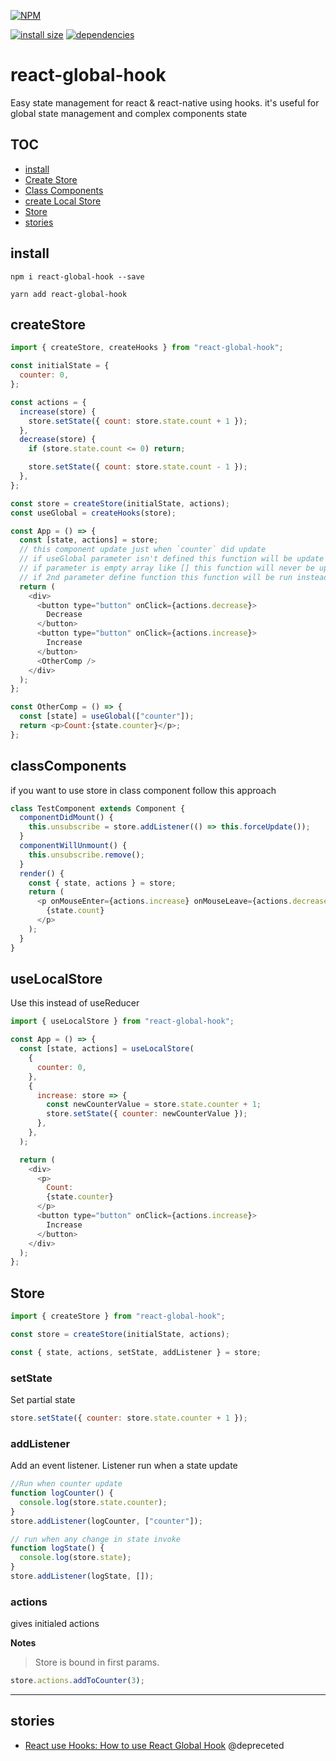 [![NPM](https://nodei.co/npm/react-global-hook.png)](https://nodei.co/npm/react-global-hook/)

[![install size](https://packagephobia.now.sh/badge?p=react-global-hook)](https://packagephobia.now.sh/result?p=react-global-hook) [![dependencies](https://david-dm.org/hosseinmd/react-global-hook.svg)](https://david-dm.org/hosseinmd/react-global-hook.svg)

# react-global-hook

Easy state management for react & react-native using hooks.
it's useful for global state management and complex components state

## TOC

* [install](#install)
* [Create Store](#createStore)
* [Class Components](#classComponents)
* [create Local Store ](#useLocalStore)
* [Store](#Store)
* [stories](#stories)

## install

```npm
npm i react-global-hook --save
```

```npm
yarn add react-global-hook
```

## createStore

```javascript
import { createStore, createHooks } from "react-global-hook";

const initialState = {
  counter: 0,
};

const actions = {
  increase(store) {
    store.setState({ count: store.state.count + 1 });
  },
  decrease(store) {
    if (store.state.count <= 0) return;

    store.setState({ count: store.state.count - 1 });
  },
};

const store = createStore(initialState, actions);
const useGlobal = createHooks(store);

const App = () => {
  const [state, actions] = store;
  // this component update just when `counter` did update
  // if useGlobal parameter isn't defined this function will be update at any change state
  // if parameter is empty array like [] this function will never be update
  // if 2nd parameter define function this function will be run instead update componentF
  return (
    <div>
      <button type="button" onClick={actions.decrease}>
        Decrease
      </button>
      <button type="button" onClick={actions.increase}>
        Increase
      </button>
      <OtherComp />
    </div>
  );
};

const OtherComp = () => {
  const [state] = useGlobal(["counter"]);
  return <p>Count:{state.counter}</p>;
};
```

## classComponents

if you want to use store in class component follow this approach

```javascript
class TestComponent extends Component {
  componentDidMount() {
    this.unsubscribe = store.addListener(() => this.forceUpdate());
  }
  componentWillUnmount() {
    this.unsubscribe.remove();
  }
  render() {
    const { state, actions } = store;
    return (
      <p onMouseEnter={actions.increase} onMouseLeave={actions.decrease}>
        {state.count}
      </p>
    );
  }
}
```

## useLocalStore

Use this instead of useReducer

```javascript
import { useLocalStore } from "react-global-hook";

const App = () => {
  const [state, actions] = useLocalStore(
    {
      counter: 0,
    },
    {
      increase: store => {
        const newCounterValue = store.state.counter + 1;
        store.setState({ counter: newCounterValue });
      },
    },
  );

  return (
    <div>
      <p>
        Count:
        {state.counter}
      </p>
      <button type="button" onClick={actions.increase}>
        Increase
      </button>
    </div>
  );
};
```

## Store

```javascript
import { createStore } from "react-global-hook";

const store = createStore(initialState, actions);

const { state, actions, setState, addListener } = store;
```

### setState

Set partial state

```js
store.setState({ counter: store.state.counter + 1 });
```

### addListener

Add an event listener.
Listener run when a state update

```js example
//Run when counter update
function logCounter() {
  console.log(store.state.counter);
}
store.addListener(logCounter, ["counter"]);

// run when any change in state invoke
function logState() {
  console.log(store.state);
}
store.addListener(logState, []);
```

### actions

gives initialed actions

**Notes**

> Store is bound in first params.

```js
store.actions.addToCounter(3);
```

---

## stories

- [React use Hooks: How to use React Global Hook](https://medium.com/@hosseinm.developer/manage-state-with-react-hooks-how-to-use-react-global-hook-785331e5f1f) @depreceted
